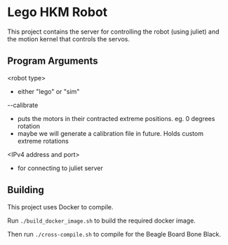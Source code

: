 # Lego HKM Robot

This project contains the server for controlling the robot (using juliet) and the motion kernel that controls the servos. 

## Program Arguments

\<robot type>

- either "lego" or "sim"

--calibrate

- puts the motors in their contracted extreme positions. eg. 0 degrees rotation
- maybe we will generate a calibration file in future. Holds custom extreme rotations

\<IPv4 address and port>

- for connecting to juliet server

## Building

This project uses Docker to compile. 

Run `./build_docker_image.sh` to build the required docker image.

Then run `./cross-compile.sh` to compile for the Beagle Board Bone Black.
